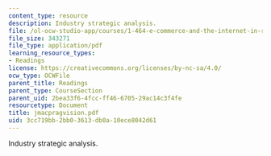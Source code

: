 ```yaml
---
content_type: resource
description: Industry strategic analysis.
file: /ol-ocw-studio-app/courses/1-464-e-commerce-and-the-internet-in-real-estate-and-construction-spring-2004/3cc719bb2bb03613db0a10ece8042d61_jmacpragvision.pdf
file_size: 343271
file_type: application/pdf
learning_resource_types:
- Readings
license: https://creativecommons.org/licenses/by-nc-sa/4.0/
ocw_type: OCWFile
parent_title: Readings
parent_type: CourseSection
parent_uid: 2bea33f6-4fcc-ff46-6705-29ac14c3f4fe
resourcetype: Document
title: jmacpragvision.pdf
uid: 3cc719bb-2bb0-3613-db0a-10ece8042d61
---
```

Industry strategic analysis.